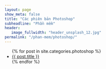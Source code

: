 ```yaml
---
layout: page
show_meta: false
title: "Các phiên bản Photoshop"
subheadline: "Phần mềm"
header:
   image_fullwidth: "header_unsplash_12.jpg"
permalink: "/phan-mem/photoshop/"
---
```

<ul>
    {% for post in site.categories.photoshop %}
    <li><a href="{{ site.url }}{{ site.baseurl }}{{ post.url }}">{{ post.title }}</a></li>
    {% endfor %}
</ul>